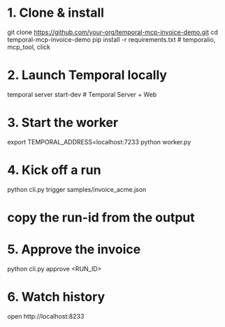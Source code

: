 # 1. Clone & install

git clone https://github.com/your-org/temporal-mcp-invoice-demo.git
cd temporal-mcp-invoice-demo
pip install -r requirements.txt # temporalio, mcp_tool, click

# 2. Launch Temporal locally

temporal server start-dev # Temporal Server + Web

# 3. Start the worker

export TEMPORAL_ADDRESS=localhost:7233
python worker.py

# 4. Kick off a run

python cli.py trigger samples/invoice_acme.json

# copy the run-id from the output

# 5. Approve the invoice

python cli.py approve <RUN_ID>

# 6. Watch history

open http://localhost:8233
